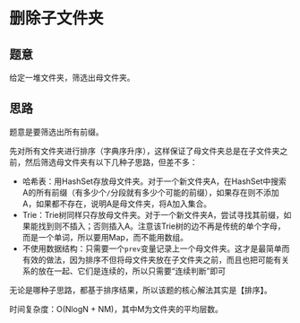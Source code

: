 # 删除子文件夹

## 题意

给定一堆文件夹，筛选出母文件夹。

## 思路

题意是要筛选出所有前缀。

先对所有文件夹进行排序（字典序升序），这样保证了母文件夹总是在子文件夹之前，然后筛选母文件夹有以下几种子思路，但差不多：

- 哈希表：用HashSet存放母文件夹。对于一个新文件夹A，在HashSet中搜索A的所有前缀（有多少个`/`分段就有多少个可能的前缀），如果存在则不添加A，如果都不存在，说明A是母文件夹，将A加入集合。
- Trie：Trie树同样只存放母文件夹。对于一个新文件夹A，尝试寻找其前缀，如果能找到则不插入；否则插入A。注意该Trie树的边不再是传统的单个字母，而是一个单词，所以要用Map，而不能用数组。
- 不使用数据结构：只需要一个`prev`变量记录上一个母文件夹。这才是最简单而有效的做法，因为排序不但将母文件夹放在子文件夹之前，而且也把可能有关系的放在一起、它们是连续的，所以只需要“连续判断”即可

无论是哪种子思路，都基于排序结果，所以该题的核心解法其实是【排序】。

时间复杂度：O(NlogN + NM)，其中M为文件夹的平均层数。
